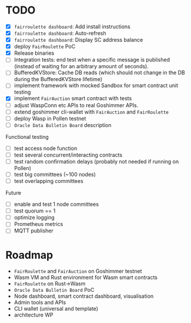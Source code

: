 # TODO

- [x] `fairroulette dashboard`: Add install instructions
- [x] `fairroulette dashboard`: Auto-refresh
- [x] `fairroulette dashboard`: Display SC address balance
- [x] deploy `FairRoulette` PoC
- [x] Release binaries
- [ ] Integration tests: end test when a specific message is published (instead
      of waiting for an arbitrary amount of seconds).
- [ ] BufferedKVStore: Cache DB reads (which should not change in the DB during
      the BufferedKVStore lifetime)
- [ ] implement framework with mocked Sandbox for smart contract unit testing 
- [X] implement `FairAuction` smart contract with tests
- [ ] adjust WaspConn etc APIs to real Goshimmer APIs.
- [ ] extend goshimmer cli-wallet with `FairAuction` and `FairRoulette`
- [ ] deploy Wasp in Pollen testnet
- [ ] `Oracle Data Bulletin Board` description

Functional testing
- [ ] test access node function
- [ ] test several concurrent/interacting contracts
- [ ] test random confirmation delays (probably not needed if running on Pollen)
- [ ] test big committees (~100 nodes)
- [ ] test overlapping committees

Future
- [ ] enable and test 1 node committees
- [ ] test quorum == 1  
- [ ] optimize logging
- [ ] Prometheus metrics
- [ ] MQTT publisher

# Roadmap
- `FairRoulette` and `FairAuction` on Goshimmer testnet
- Wasm VM and Rust environment for Wasm smart contracts 
- `FairRoulette` on Rust->Wasm
- `Oracle Data Bulletin Board` PoC
- Node dashboard, smart contract dashboard, visualisation
- Admin tools and APIs 
- CLI wallet (universal and template)
- architecture WP 
